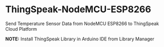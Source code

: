 # ThingSpeak-NodeMCU-ESP8266
Send Temperature Sensor Data from NodeMCU ESP8266 to ThingSpeak Cloud Platform

**NOTE:** Install ThingSpeak Library in Arduino IDE from Library Manager
